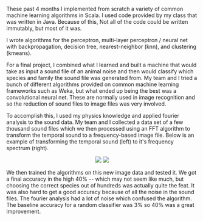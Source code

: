 These past 4 months I implemented from scratch a variety of common machine
learning algorithms in Scala. I used code provided by my
class that was written in Java. Because of this, Not all of the code could be
written immutably, but most of it was.

I wrote algorithms for the perceptron, multi-layer perceptron / neural net with
backpropagation, decision tree, nearest-neighbor (knn), and clustering (kmeans).

For a final project, I combined what I learned and built a machine that would
take as input a sound file of an animal noise and then would classify which
species and family the sound file was generated from. My team and I tried a bunch of
different algorithms provided on common machine learning frameworks such as Weka, but what
ended up being the best was a convolutional neural net. These are normally used
in image recognition and so the reduction of sound files to image files was very
involved.

To accomplish this, I used my physics knowledge
and applied fourier analysis to the sound data. My team and I collected a data
set of a few thousand sound files which we then processed using an FFT algorithm
to transform the temporal sound to a frequency-based image file. Below is
an example of transforming the temporal sound (left) to it's frequency
spectrum (right).

<center> <img src="require('assets/images/projects/machine_learning/temporal_spectrum_1.png')" style="max-width: 400;" /> <img src="require('assets/images/projects/machine_learning/fourier_spectrum_1.png')" style="max-width: 400;" /> </center>

We then trained the algorithms on this new image data and tested it. We got a final accuracy
in the high 40% -- which may not seem like much, but choosing the correct species out of
hundreds was actually quite the feat. It was also hard to get a good accuracy because
of all the noise in the sound files. The fourier analysis had a lot of noise which
confused the algorithm. The baseline accuracy for a random classifier was 3% so 40%
was a great improvement.
